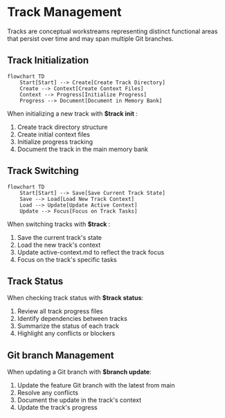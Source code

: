 # Track Management

Tracks are conceptual workstreams representing distinct functional areas that persist over time and may span multiple Git branches.

## Track Initialization

```mermaid
flowchart TD
    Start[Start] --> Create[Create Track Directory]
    Create --> Context[Create Context Files]
    Context --> Progress[Initialize Progress]
    Progress --> Document[Document in Memory Bank]
```

When initializing a new track with **$track init <name>**:

1. Create track directory structure
2. Create initial context files
3. Initialize progress tracking
4. Document the track in the main memory bank

## Track Switching

```mermaid
flowchart TD
    Start[Start] --> Save[Save Current Track State]
    Save --> Load[Load New Track Context]
    Load --> Update[Update Active Context]
    Update --> Focus[Focus on Track Tasks]
```

When switching tracks with **$track <name>**:

1. Save the current track's state
2. Load the new track's context
3. Update active-context.md to reflect the track focus
4. Focus on the track's specific tasks

## Track Status

When checking track status with **$track status**:

1. Review all track progress files
2. Identify dependencies between tracks
3. Summarize the status of each track
4. Highlight any conflicts or blockers

## Git branch Management

When updating a Git branch with **$branch update**:

1. Update the feature Git branch with the latest from main
2. Resolve any conflicts
3. Document the update in the track's context
4. Update the track's progress 